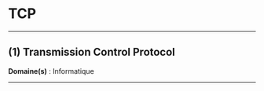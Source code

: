 # TCP

--------------------

## (1) Transmission Control Protocol

**Domaine(s)** : Informatique

--------------------